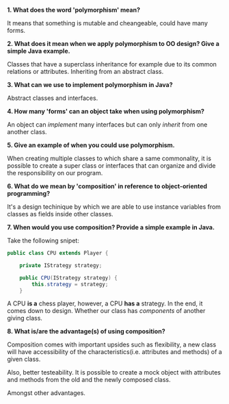 **1. What does the word 'polymorphism' mean?**

It means that something is mutable and cheangeable, could have many forms.

**2. What does it mean when we apply polymorphism to OO design? Give a simple Java example.**

Classes that have a superclass inheritance for example due to its common relations or attributes. Inheriting from an abstract class.

**3. What can we use to implement polymorphism in Java?**

Abstract classes and interfaces.

**4. How many 'forms' can an object take when using polymorphism?**

An object can *implement* many interfaces but can only  *inherit* from one another class.

**5. Give an example of when you could use polymorphism.**

When creating multiple classes to which share a same commonality, it is possible to create a super class or interfaces that can organize and divide the responsibility on our program.


**6. What do we mean by 'composition' in reference to object-oriented programming?**

It's a design techinique by which we are able to use instance variables from classes as fields inside other classes.

**7. When would you use composition? Provide a simple example in Java.**

Take the following snipet:
```java
public class CPU extends Player {

    private IStrategy strategy;

    public CPU(IStrategy strategy) {
        this.strategy = strategy;
    }
```

A CPU **is a** chess player, however, a CPU **has a** strategy. In the end, it comes down to design. Whether our class has *components* of another giving class.

**8. What is/are the advantage(s) of using composition?**

Composition comes with important upsides such as flexibility, a new class will have accessibility of the characteristics(i.e. attributes and methods) of a given class. 

Also, better testeability. It is possible to create a mock object with attributes and methods from the old and the newly composed class. 

Amongst other advantages.